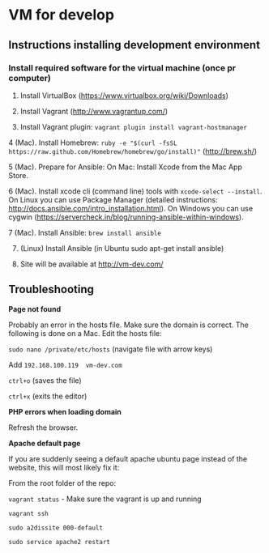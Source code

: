 VM for develop
==============

## Instructions installing development environment

### Install required software for the virtual machine (once pr computer)

1. Install VirtualBox (<https://www.virtualbox.org/wiki/Downloads>)

2. Install Vagrant (<http://www.vagrantup.com/>)

3. Install Vagrant plugin: ```vagrant plugin install vagrant-hostmanager```

4 (Mac). Install Homebrew: ```ruby -e "$(curl -fsSL https://raw.github.com/Homebrew/homebrew/go/install)"``` (<http://brew.sh/>)

5 (Mac). Prepare for Ansible: On Mac: Install Xcode from the Mac App Store.

6 (Mac). Install xcode cli (command line) tools with ```xcode-select --install```. On Linux you can use Package Manager (detailed instructions: http://docs.ansible.com/intro_installation.html). On Windows you can use cygwin (https://servercheck.in/blog/running-ansible-within-windows).

7 (Mac). Install Ansible: ```brew install ansible```

7. (Linux) Install Ansible (in Ubuntu sudo apt-get install ansible)

8. Site will be available at http://vm-dev.com/

## Troubleshooting

**Page not found**

Probably an error in the hosts file. Make sure the domain is correct. The following is done on a Mac. Edit the hosts file:

```sudo nano /private/etc/hosts``` (navigate file with arrow keys)

Add ```192.168.100.119	vm-dev.com```

```ctrl+o``` (saves the file)

```ctrl+x``` (exits the editor)

**PHP errors when loading domain**

Refresh the browser.

**Apache default page**

If you are suddenly seeing a default apache ubuntu page instead of the website, this will most likely fix it:

From the root folder of the repo:

```vagrant status``` - Make sure the vagrant is up and running

```vagrant ssh```

```sudo a2dissite 000-default```

```sudo service apache2 restart```

